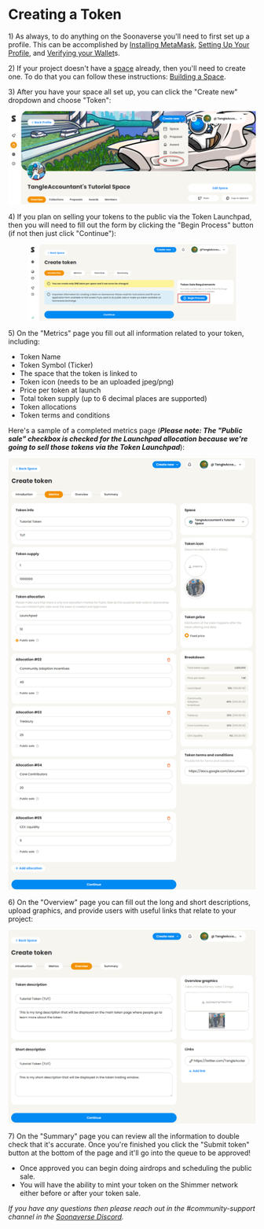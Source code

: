 # Creating a Token

1\) As always, to do anything on the Soonaverse you'll need to first set up a profile. This can be accomplished by [Installing MetaMask](../../all-users-getting-started/installing-metamask/), [Setting Up Your Profile](../../all-users-getting-started/setting-up-your-profile/), and [Verifying your Wallet](../../all-users-getting-started/verifying-your-wallets.md)s.

2\) If your project doesn't have a [space](../../the-basics/basic-terminology/spaces.md) already, then you'll need to create one. To do that you can follow these instructions: [Building a Space](../../space-owners-getting-started/building-a-space.md).

3\) After you have your space all set up, you can click the "Create new" dropdown and choose "Token":

![](<../../.gitbook/assets/image (7) (2).png>)

4\) If you plan on selling your tokens to the public via the Token Launchpad, then you will need to fill out the form by clicking the "Begin Process" button (if not then just click "Continue"):

<figure><img src="../../.gitbook/assets/image (1) (2).png" alt=""><figcaption></figcaption></figure>

5\) On the "Metrics" page you fill out all information related to your token, including:

* Token Name
* Token Symbol (Ticker)
* The space that the token is linked to
* Token icon (needs to be an uploaded jpeg/png)
* Price per token at launch
* Total token supply (up to 6 decimal places are supported)
* Token allocations
* Token terms and conditions

Here's a sample of a completed metrics page (_**Please note: The "Public sale" checkbox is checked for the Launchpad allocation because we're going to sell those tokens via the Token Launchpad**_):

![](<../../.gitbook/assets/image (6) (2).png>)

6\) On the "Overview" page you can fill out the long and short descriptions, upload graphics, and provide users with useful links that relate to your project:

![](<../../.gitbook/assets/image (27).png>)

7\) On the "Summary" page you can review all the information to double check that it's accurate. Once you're finished you click the "Submit token" button at the bottom of the page and it'll go into the queue to be approved!

* Once approved you can begin doing airdrops and scheduling the public sale.
* You will have the ability to mint your token on the Shimmer network either before or after your token sale.

_If you have any questions then please reach out in the #community-support channel in the_ [_Soonaverse Discord_](../../tips-and-tricks/social-media-comms/discord.md)_._
